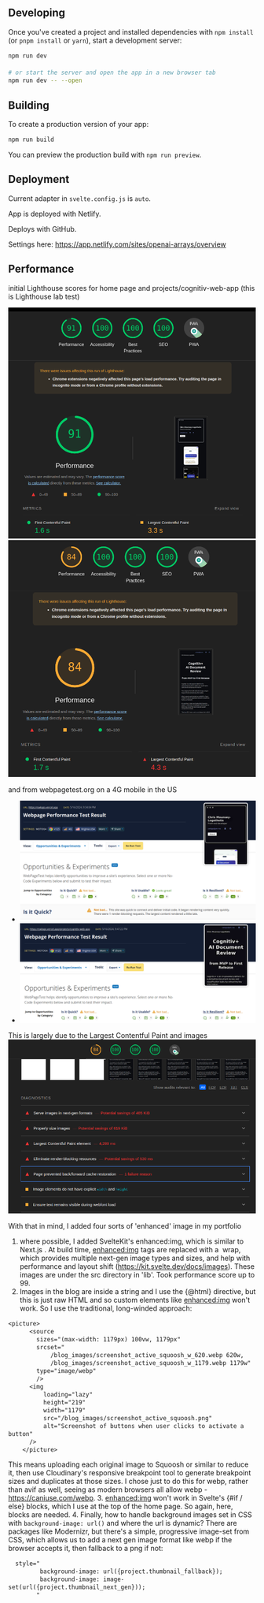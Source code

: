 ## Developing

Once you've created a project and installed dependencies with `npm install` (or `pnpm install` or `yarn`), start a development server:

```bash
npm run dev

# or start the server and open the app in a new browser tab
npm run dev -- --open
```

## Building

To create a production version of your app:

```bash
npm run build
```

You can preview the production build with `npm run preview`.

## Deployment

Current adapter in `svelte.config.js` is `auto`. 

App is deployed with Netlify.

Deploys with GitHub.

Settings here: https://app.netlify.com/sites/openai-arrays/overview

## Performance
initial Lighthouse scores for home page and projects/cognitiv-web-app 
  (this is Lighthouse lab test)

![img_1.png](img_1.png)
![img_3.png](img_3.png)

and from webpagetest.org on a 4G mobile in the US
- ![img.png](img.png)
- ![img_2.png](img_2.png)

This is largely due to the Largest Contentful Paint and images
![img_4.png](img_4.png)

With that in mind, I added four sorts of 'enhanced' image in my portfolio
1. where possible, I added SvelteKit's enhanced:img, which is similar to Next.js <Image/>. At build time, <enhanced:img> tags are replaced with a <picture><img> wrap, which provides multiple next-gen image types and sizes, and help with performance and layout shift (https://kit.svelte.dev/docs/images). These images are under the src directory in 'lib'. Took performance score up to 99.
2. Images in the blog are inside a string and I use the {@html} directive, but this is just raw HTML and so custom elements like <enhanced:img> won't work. So I use the traditional, long-winded approach:
```    
<picture>
      <source 
        sizes="(max-width: 1179px) 100vw, 1179px" 
        srcset="
            /blog_images/screenshot_active_squoosh_w_620.webp 620w,
            /blog_images/screenshot_active_squoosh_w_1179.webp 1179w"
        type="image/webp"
        />
      <img 
          loading="lazy" 
          height="219" 
          width="1179" 
          src="/blog_images/screenshot_active_squoosh.png" 
          alt="Screenshot of buttons when user clicks to activate a button"
      />
    </picture>
```
  This means uploading each original image to Squoosh or similar to reduce it, then use Cloudinary's responsive breakpoint tool to generate breakpoint sizes and duplicates at those sizes. I chose just to do this for webp, rather than avif as well, seeing as modern browsers all allow webp - https://caniuse.com/webp.
3. <enhanced:img> won't work in Svelte's {#if / else} blocks, which I use at the top of the home page. So again, here, <picture><img> blocks are needed.
4. Finally, how to handle background images set in CSS with `background-image: url()` and where the url is dynamic? There are packages like Modernizr, but there's a simple, progressive image-set from CSS, which allows us to add a next gen image format like webp if the browser accepts it, then fallback to a png if not: 
```
  style="
         background-image: url({project.thumbnail_fallback});
         background-image: image-set(url({project.thumbnail_next_gen}));
        "
```